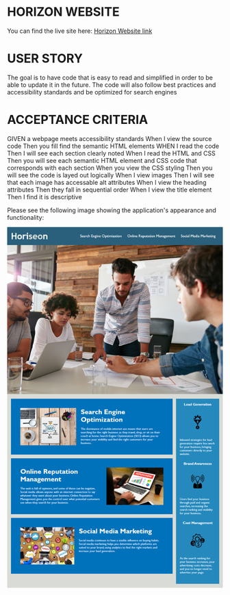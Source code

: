 
# HORIZON WEBSITE

You can find the live site here: [Horizon Website link](https://MicheleTornetta.github.io/code_refractor/)

# USER STORY

The goal is to have code that is easy to read and simplified in order to be able to update it in the future. The code will also follow best practices and accessibility standards and be optimized for search engines

# ACCEPTANCE CRITERIA

GIVEN a webpage meets accessibility standards
When I view the source code
Then you fill find the semantic HTML elements
WHEN I read the code
Then I will see each section clearly noted
When I read the HTML and CSS
Then you will see each semantic HTML element and CSS code that corresponds with each section
When you view the CSS styling
Then you will see the code is layed out logically
When I view images
Then I will see that each image has accessable alt attributes
When I view the heading attributes
Then they fall in sequential order
When I view the title element
Then I find it is descriptive

Please see the following image showing the application's appearance and functionality:  

![The Horiseon webpage has a navigation bar that will allow you to navigate easily to areas of interest such as SEO, online reputation management, and social media marketing.  There is also a right side-bar that discusses lead generation, brand awareness and managing your costs  .](./assets/images/horiseon-sample-page.png)